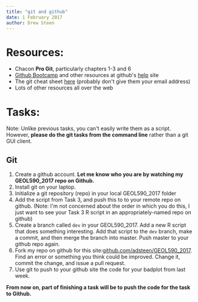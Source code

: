 ```yaml
---
title: "git and github"
date: 1 February 2017
author: Drew Steen
---
```


# Resources:
* Chacon **Pro Git**, particularly chapters 1-3 and 6
* [Github Bootcamp](https://help.github.com/categories/bootcamp/) and other resources at github's [help](https://help.github.com/) site
* The git cheat sheet [here](https://www.git-tower.com/blog/git-cheat-sheet/) (probably don't give them your email address)
* Lots of other resources all over the web

# Tasks:
Note: Unlike previous tasks, you can't easily write them as a script. However, **please do the git tasks from the command line** rather than a git GUI client.

## Git
1. Create a github account. **Let me know who you are by watching my GEOL590_2017 repo on Github.** 
2. Install git on your laptop.
3. Initialize a git repository (repo) in your local GEOL590_2017 folder
4. Add the script from Task 3, and push this to to your remote repo on github. (Note: I'm not concerned about the order in which you do this, I just want to see your Task 3 R script in an appropriately-named repo on github)
5. Create a branch called `dev` in your GEOL590_2017. Add a new R script that does something interesting. Add that script to the `dev` branch, make a commit, and then merge the branch into master. Push master to your github repo again.
5. Fork my repo on github for this site:[github.com/adsteen/GEOL590_2017](github.com/adsteen/GEOL590_2017). Find an error or something you think could be improved. Change it, commit the change, and issue a pull request.
6. Use git to push to your github site the code for your badplot from last week.

**From now on, part of finishing a task will be to push the code for the task to Github.**


